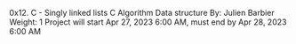 0x12. C - Singly linked lists
C
Algorithm
Data structure
 By: Julien Barbier
 Weight: 1
 Project will start Apr 27, 2023 6:00 AM, must end by Apr 28, 2023 6:00 AM
